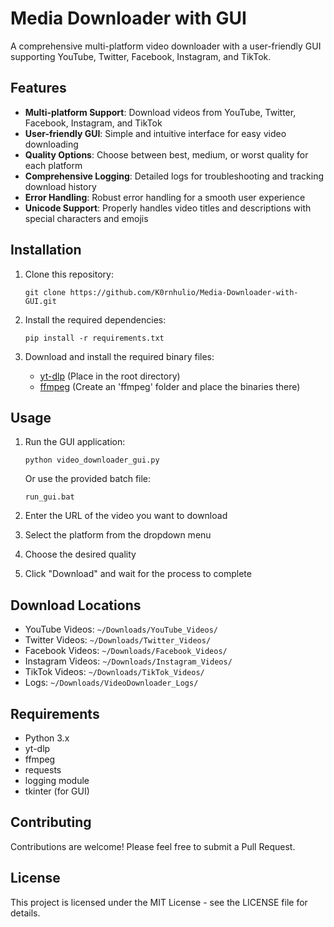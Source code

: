 # Media Downloader with GUI

A comprehensive multi-platform video downloader with a user-friendly GUI supporting YouTube, Twitter, Facebook, Instagram, and TikTok.

## Features

- **Multi-platform Support**: Download videos from YouTube, Twitter, Facebook, Instagram, and TikTok
- **User-friendly GUI**: Simple and intuitive interface for easy video downloading
- **Quality Options**: Choose between best, medium, or worst quality for each platform
- **Comprehensive Logging**: Detailed logs for troubleshooting and tracking download history
- **Error Handling**: Robust error handling for a smooth user experience
- **Unicode Support**: Properly handles video titles and descriptions with special characters and emojis

## Installation

1. Clone this repository:
   ```
   git clone https://github.com/K0rnhulio/Media-Downloader-with-GUI.git
   ```

2. Install the required dependencies:
   ```
   pip install -r requirements.txt
   ```

3. Download and install the required binary files:
   - [yt-dlp](https://github.com/yt-dlp/yt-dlp/releases) (Place in the root directory)
   - [ffmpeg](https://ffmpeg.org/download.html) (Create an 'ffmpeg' folder and place the binaries there)

## Usage

1. Run the GUI application:
   ```
   python video_downloader_gui.py
   ```
   
   Or use the provided batch file:
   ```
   run_gui.bat
   ```

2. Enter the URL of the video you want to download
3. Select the platform from the dropdown menu
4. Choose the desired quality
5. Click "Download" and wait for the process to complete

## Download Locations

- YouTube Videos: `~/Downloads/YouTube_Videos/`
- Twitter Videos: `~/Downloads/Twitter_Videos/`
- Facebook Videos: `~/Downloads/Facebook_Videos/`
- Instagram Videos: `~/Downloads/Instagram_Videos/`
- TikTok Videos: `~/Downloads/TikTok_Videos/`
- Logs: `~/Downloads/VideoDownloader_Logs/`

## Requirements

- Python 3.x
- yt-dlp
- ffmpeg
- requests
- logging module
- tkinter (for GUI)

## Contributing

Contributions are welcome! Please feel free to submit a Pull Request.

## License

This project is licensed under the MIT License - see the LICENSE file for details.
